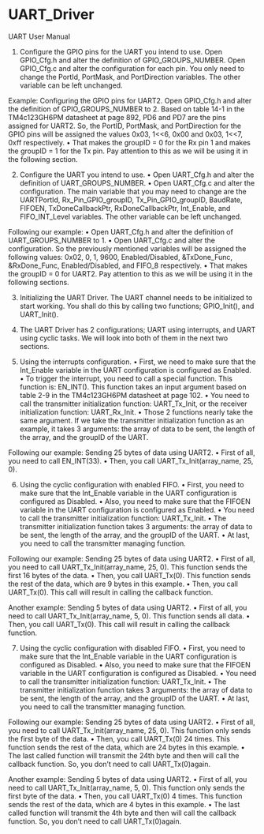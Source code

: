 # UART_Driver

UART User Manual




1. Configure the GPIO pins for the UART you intend to use.
Open GPIO_Cfg.h and alter the definition of GPIO_GROUPS_NUMBER.
Open GPIO_Cfg.c and alter the configuration for each pin. You only need to change the PortId, PortMask, and PortDirection variables. The other variable can be left unchanged.

Example: Configuring the GPIO pins for UART2.
Open GPIO_Cfg.h and alter the definition of GPIO_GROUPS_NUMBER to 2.
Based on table 14-1 in the TM4c123GH6PM datasheet at page 892, PD6 and PD7 are the pins assigned for UART2.
So, the PortID, PortMask, and PortDirection for the GPIO pins will be assigned the values 0x03, 1<<6, 0x00 and 0x03, 1<<7, 0xff respectively.
•	That makes the groupID = 0 for the Rx pin 1 and makes the groupID = 1 for the Tx pin. Pay attention to this as we will be using it in the following section.




2. Configure the UART you intend to use.
•	Open UART_Cfg.h and alter the definition of UART_GROUPS_NUMBER.
•	Open UART_Cfg.c and alter the configuration. The main variable that you may need to change are the UARTPortId, Rx_Pin_GPIO_groupID, Tx_Pin_GPIO_groupID, BaudRate, FIFOEN, TxDoneCallbackPtr, RxDoneCallbackPtr, Int_Enable, and FIFO_INT_Level variables. The other variable can be left unchanged.

Following our example:
•	Open UART_Cfg.h and alter the definition of UART_GROUPS_NUMBER to 1.
•	Open UART_Cfg.c and alter the configuration. So the previously mentioned variables will be assigned the following values: 0x02, 0, 1, 9600, Enabled/Disabled, &TxDone_Func, &RxDone_Func, Enabled/Disabled, and FIFO_8 respectively.
•	That makes the groupID = 0 for UART2. Pay attention to this as we will be using it in the following sections.




3. Initializing the UART Driver.
The UART channel needs to be initialized to start working.
You shall do this by calling two functions; GPIO_Init(), and UART_Init().




4. The UART Driver has 2 configurations; UART using interrupts, and UART using cyclic tasks. We will look into both of them in the next two sections.




5. Using the interrupts configuration.
•	First, we need to make sure that the Int_Enable variable in the UART configuration is configured as Enabled.
•	To trigger the interrupt, you need to call a special function. This function is: EN_INT().
This function takes an input argument based on table 2-9 in the TM4c123GH6PM datasheet at page 102.
•	You need to call the transmitter initialization function: UART_Tx_Init, or the receiver initialization function: UART_Rx_Init.
•	Those 2 functions nearly take the same argument. If we take the transmitter initialization function as an example, it takes 3 arguments: the array of data to be sent, the length of the array, and the groupID of the UART.

Following our example: Sending 25 bytes of data using UART2.
•	First of all, you need to call EN_INT(33).
•	Then, you call UART_Tx_Init(array_name, 25, 0).




6. Using the cyclic configuration with enabled FIFO.
•	First, you need to make sure that the Int_Enable variable in the UART configuration is configured as Disabled.
•	Also, you need to make sure that the FIFOEN variable in the UART configuration is configured as Enabled.
•	You need to call the transmitter initialization function: UART_Tx_Init.
•	The transmitter initialization function takes 3 arguments: the array of data to be sent, the length of the array, and the groupID of the UART.
•	At last, you need to call the transmitter managing function.

Following our example: Sending 25 bytes of data using UART2.
•	First of all, you need to call UART_Tx_Init(array_name, 25, 0). This function sends the first 16 bytes of the data.
•	Then, you call UART_Tx(0). This function sends the rest of the data, which are 9 bytes in this example.
•	Then, you call UART_Tx(0). This call will result in calling the callback function. 

Another example: Sending 5 bytes of data using UART2.
•	First of all, you need to call UART_Tx_Init(array_name, 5, 0). This function sends all data.
•	Then, you call UART_Tx(0). This call will result in calling the callback function. 




7. Using the cyclic configuration with disabled FIFO.
•	First, you need to make sure that the Int_Enable variable in the UART configuration is configured as Disabled.
•	Also, you need to make sure that the FIFOEN variable in the UART configuration is configured as Disabled.
•	You need to call the transmitter initialization function: UART_Tx_Init.
•	The transmitter initialization function takes 3 arguments: the array of data to be sent, the length of the array, and the groupID of the UART.
•	At last, you need to call the transmitter managing function.

Following our example: Sending 25 bytes of data using UART2.
•	First of all, you need to call UART_Tx_Init(array_name, 25, 0). This function only sends the first byte of the data.
•	Then, you call UART_Tx(0) 24 times. This function sends the rest of the data, which are 24 bytes in this example.
•	The last called function will transmit the 24th byte and then will call the callback function. So, you don’t need to call UART_Tx(0)again.

Another example: Sending 5 bytes of data using UART2.
•	First of all, you need to call UART_Tx_Init(array_name, 5, 0). This function only sends the first byte of the data.
•	Then, you call UART_Tx(0) 4 times. This function sends the rest of the data, which are 4 bytes in this example.
•	The last called function will transmit the 4th byte and then will call the callback function. So, you don’t need to call UART_Tx(0)again.
 


